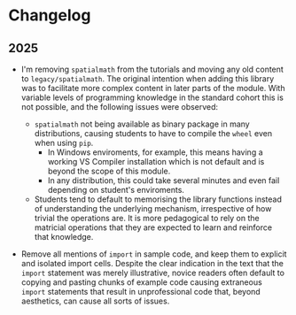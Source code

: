 # Changelog

## 2025

- I'm removing `spatialmath` from the tutorials and moving any old content to `legacy/spatialmath`. The original intention when adding this library was to facilitate more complex content in later parts of the module. With variable levels of programming knowledge in the standard cohort this is not possible, and the following issues were observed:
   - `spatialmath` not being available as binary package in many distributions, causing students to have to compile the `wheel` even when using `pip`. 
        - In Windows enviroments, for example, this means having a working VS Compiler installation which is not default and is beyond the scope of this module. 
        - In any distribution, this could take several minutes and even fail depending on student's enviroments.
   - Students tend to default to memorising the library functions instead of understanding the underlying mechanism, irrespective of how trivial the operations are. It is more pedagogical to rely on the matricial operations that they are expected to learn and reinforce that knowledge.

- Remove all mentions of `import` in sample code, and keep them to explicit and isolated import cells. Despite the clear indication in the text that the `import` statement was merely illustrative, novice readers often default to copying and pasting chunks of example code causing extraneous `import` statements that result in unprofessional code that, beyond aesthetics, can cause all sorts of issues.
